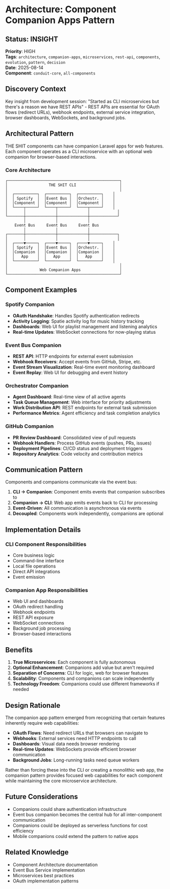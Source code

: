 # Architecture: Component Companion Apps Pattern

## Status: INSIGHT
**Priority**: HIGH  
**Tags**: `architecture`, `companion-apps`, `microservices`, `rest-api`, `components`, `evolution`, `pattern`, `decision`  
**Date**: 2025-08-14  
**Component**: `conduit-core`, `all-components`  

## Discovery Context

Key insight from development session: "Started as CLI microservices but there's a reason we have REST APIs" - REST APIs are essential for OAuth flows (redirect URLs), webhook endpoints, external service integration, browser dashboards, WebSockets, and background jobs.

## Architectural Pattern

THE SHIT components can have companion Laravel apps for web features. Each component operates as a CLI microservice with an optional web companion for browser-based interactions.

### Core Architecture
```
┌─────────────────────────────────────────────────┐
│                  THE SHIT CLI                   │
│                                                 │
│  ┌──────────┐  ┌──────────┐  ┌──────────┐    │
│  │ Spotify  │  │Event Bus │  │Orchestr. │    │
│  │Component │  │Component │  │Component │    │
│  └────┬─────┘  └────┬─────┘  └────┬─────┘    │
│       │             │             │            │
└───────┼─────────────┼─────────────┼────────────┘
        │             │             │
    Event Bus     Event Bus     Event Bus
        │             │             │
┌───────┼─────────────┼─────────────┼────────────┐
│       │             │             │            │
│  ┌────▼─────┐  ┌────▼─────┐  ┌────▼─────┐    │
│  │ Spotify  │  │Event Bus │  │Orchestr. │    │
│  │Companion │  │Companion │  │Companion │    │
│  │   App    │  │   App    │  │   App    │    │
│  └──────────┘  └──────────┘  └──────────┘    │
│                                                 │
│              Web Companion Apps                 │
└─────────────────────────────────────────────────┘
```

## Component Examples

### Spotify Companion
- **OAuth Handshake**: Handles Spotify authentication redirects
- **Activity Logging**: Spatie activity log for music history tracking
- **Dashboards**: Web UI for playlist management and listening analytics
- **Real-time Updates**: WebSocket connections for now-playing status

### Event Bus Companion
- **REST API**: HTTP endpoints for external event submission
- **Webhook Receivers**: Accept events from GitHub, Stripe, etc.
- **Event Stream Visualization**: Real-time event monitoring dashboard
- **Event Replay**: Web UI for debugging and event history

### Orchestrator Companion
- **Agent Dashboard**: Real-time view of all active agents
- **Task Queue Management**: Web interface for priority adjustments
- **Work Distribution API**: REST endpoints for external task submission
- **Performance Metrics**: Agent efficiency and task completion analytics

### GitHub Companion
- **PR Review Dashboard**: Consolidated view of pull requests
- **Webhook Handlers**: Process GitHub events (pushes, PRs, issues)
- **Deployment Pipelines**: CI/CD status and deployment triggers
- **Repository Analytics**: Code velocity and contribution metrics

## Communication Pattern

Components and companions communicate via the event bus:

1. **CLI → Companion**: Component emits events that companion subscribes to
2. **Companion → CLI**: Web app emits events back to CLI for processing
3. **Event-Driven**: All communication is asynchronous via events
4. **Decoupled**: Components work independently, companions are optional

## Implementation Details

### CLI Component Responsibilities
- Core business logic
- Command-line interface
- Local file operations
- Direct API integrations
- Event emission

### Companion App Responsibilities
- Web UI and dashboards
- OAuth redirect handling
- Webhook endpoints
- REST API exposure
- WebSocket connections
- Background job processing
- Browser-based interactions

## Benefits

1. **True Microservices**: Each component is fully autonomous
2. **Optional Enhancement**: Companions add value but aren't required
3. **Separation of Concerns**: CLI for logic, web for browser features
4. **Scalability**: Components and companions can scale independently
5. **Technology Freedom**: Companions could use different frameworks if needed

## Design Rationale

The companion app pattern emerged from recognizing that certain features inherently require web capabilities:

- **OAuth Flows**: Need redirect URLs that browsers can navigate to
- **Webhooks**: External services need HTTP endpoints to call
- **Dashboards**: Visual data needs browser rendering
- **Real-time Updates**: WebSockets provide efficient browser communication
- **Background Jobs**: Long-running tasks need queue workers

Rather than forcing these into the CLI or creating a monolithic web app, the companion pattern provides focused web capabilities for each component while maintaining the core microservice architecture.

## Future Considerations

- Companions could share authentication infrastructure
- Event bus companion becomes the central hub for all inter-component communication
- Companions could be deployed as serverless functions for cost efficiency
- Mobile companions could extend the pattern to native apps

## Related Knowledge
- Component Architecture documentation
- Event Bus Service implementation
- Microservices best practices
- OAuth implementation patterns